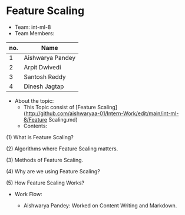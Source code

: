 # Feature Scaling

* Team: int-ml-8 
* Team Members:
 
 no. | Name
-----|-------
1 | Aishwarya Pandey
2 | Arpit Dwivedi
3 | Santosh Reddy
4 | Dinesh Jagtap


* About the topic:
    * This Topic consist of [Feature Scaling](http://github.com/aishwaryaa-01/Intern-Work/edit/main/int-ml-8/Feature Scaling.md)
    * Contents:
    
 (1) What is Feature Scaling?
 
 (2) Algorithms where Feature Scaling matters.
 
 (3) Methods of Feature Scaling.
 
 (4) Why are we using Feature Scaling?
 
 (5) How Feature Scaling Works?
 
 * Work Flow:
  
     * Aishwarya Pandey: Worked on Content Writing and Markdown.
